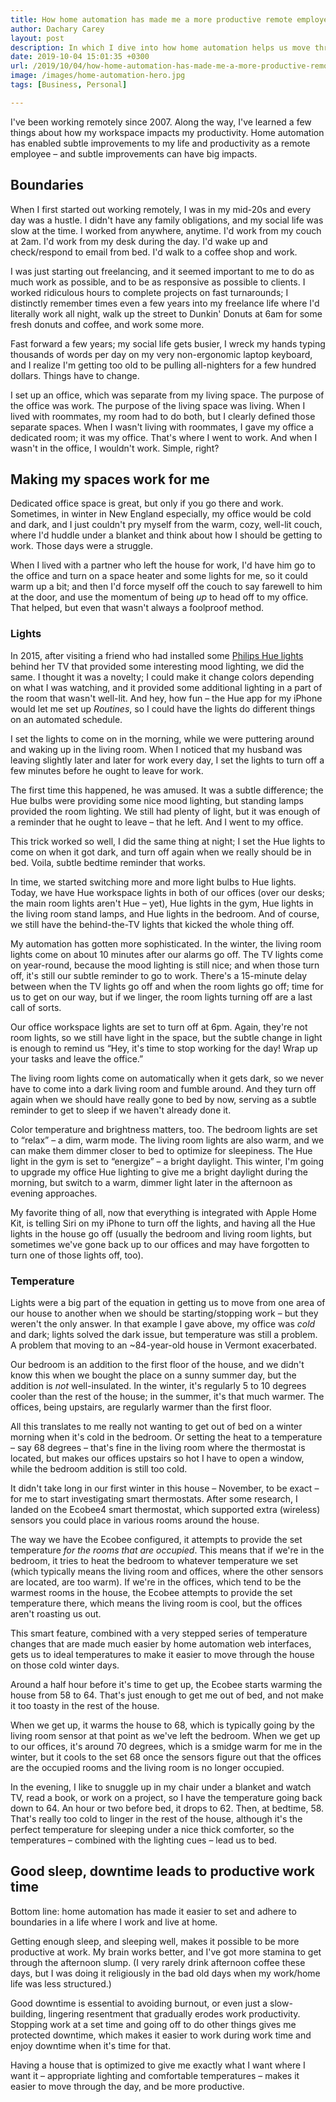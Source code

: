 ```yaml
---
title: How home automation has made me a more productive remote employee
author: Dachary Carey
layout: post
description: In which I dive into how home automation helps us move through our days.
date: 2019-10-04 15:01:35 +0300
url: /2019/10/04/how-home-automation-has-made-me-a-more-productive-remote-employee/
image: /images/home-automation-hero.jpg
tags: [Business, Personal]

---
```

I've been working remotely since 2007. Along the way, I've learned a few things about how my workspace impacts my productivity. Home automation has enabled subtle improvements to my life and productivity as a remote employee &#8211; and subtle improvements can have big impacts.

## Boundaries

When I first started out working remotely, I was in my mid-20s and every day was a hustle. I didn't have any family obligations, and my social life was slow at the time. I worked from anywhere, anytime. I'd work from my couch at 2am. I'd work from my desk during the day. I'd wake up and check/respond to email from bed. I'd walk to a coffee shop and work. 

I was just starting out freelancing, and it seemed important to me to do as much work as possible, and to be as responsive as possible to clients. I worked ridiculous hours to complete projects on fast turnarounds; I distinctly remember times even a few years into my freelance life where I'd literally work all night, walk up the street to Dunkin' Donuts at 6am for some fresh donuts and coffee, and work some more.

Fast forward a few years; my social life gets busier, I wreck my hands typing thousands of words per day on my very non-ergonomic laptop keyboard, and I realize I'm getting too old to be pulling all-nighters for a few hundred dollars. Things have to change.

I set up an office, which was separate from my living space. The purpose of the office was work. The purpose of the living space was living. When I lived with roommates, my room had to do both, but I clearly defined those separate spaces. When I wasn't living with roommates, I gave my office a dedicated room; it was my office. That's where I went to work. And when I wasn't in the office, I wouldn't work. Simple, right?

## Making my spaces work for me

Dedicated office space is great, but only if you go there and work. Sometimes, in winter in New England especially, my office would be cold and dark, and I just couldn't pry myself from the warm, cozy, well-lit couch, where I'd huddle under a blanket and think about how I should be getting to work. Those days were a struggle. 

When I lived with a partner who left the house for work, I'd have him go to the office and turn on a space heater and some lights for me, so it could warm up a bit; and then I'd force myself off the couch to say farewell to him at the door, and use the momentum of being _up_ to head off to my office. That helped, but even that wasn't always a foolproof method.

### Lights

In 2015, after visiting a friend who had installed some [Philips Hue lights][1] behind her TV that provided some interesting mood lighting, we did the same. I thought it was a novelty; I could make it change colors depending on what I was watching, and it provided some additional lighting in a part of the room that wasn't well-lit. And hey, how fun &#8211; the Hue app for my iPhone would let me set up _Routines_, so I could have the lights do different things on an automated schedule.

I set the lights to come on in the morning, while we were puttering around and waking up in the living room. When I noticed that my husband was leaving slightly later and later for work every day, I set the lights to turn off a few minutes before he ought to leave for work. 

The first time this happened, he was amused. It was a subtle difference; the Hue bulbs were providing some nice mood lighting, but standing lamps provided the room lighting. We still had plenty of light, but it was enough of a reminder that he ought to leave &#8211; that he left. And I went to my office.

This trick worked so well, I did the same thing at night; I set the Hue lights to come on when it got dark, and turn off again when we really should be in bed. Voila, subtle bedtime reminder that works.

In time, we started switching more and more light bulbs to Hue lights. Today, we have Hue workspace lights in both of our offices (over our desks; the main room lights aren't Hue &#8211; yet), Hue lights in the gym, Hue lights in the living room stand lamps, and Hue lights in the bedroom. And of course, we still have the behind-the-TV lights that kicked the whole thing off.

My automation has gotten more sophisticated. In the winter, the living room lights come on about 10 minutes after our alarms go off. The TV lights come on year-round, because the mood lighting is still nice; and when those turn off, it's still our subtle reminder to go to work. There's a 15-minute delay between when the TV lights go off and when the room lights go off; time for us to get on our way, but if we linger, the room lights turning off are a last call of sorts.

Our office workspace lights are set to turn off at 6pm. Again, they're not room lights, so we still have light in the space, but the subtle change in light is enough to remind us &#8220;Hey, it's time to stop working for the day! Wrap up your tasks and leave the office.&#8221;

The living room lights come on automatically when it gets dark, so we never have to come into a dark living room and fumble around. And they turn off again when we should have really gone to bed by now, serving as a subtle reminder to get to sleep if we haven't already done it. 

Color temperature and brightness matters, too. The bedroom lights are set to &#8220;relax&#8221; &#8211; a dim, warm mode. The living room lights are also warm, and we can make them dimmer closer to bed to optimize for sleepiness. The Hue light in the gym is set to &#8220;energize&#8221; &#8211; a bright daylight. This winter, I'm going to upgrade my office Hue lighting to give me a bright daylight during the morning, but switch to a warm, dimmer light later in the afternoon as evening approaches. 

My favorite thing of all, now that everything is integrated with Apple Home Kit, is telling Siri on my iPhone to turn off the lights, and having all the Hue lights in the house go off (usually the bedroom and living room lights, but sometimes we've gone back up to our offices and may have forgotten to turn one of those lights off, too).

### Temperature

Lights were a big part of the equation in getting us to move from one area of our house to another when we should be starting/stopping work &#8211; but they weren't the only answer. In that example I gave above, my office was _cold_ and dark; lights solved the dark issue, but temperature was still a problem. A problem that moving to an ~84-year-old house in Vermont exacerbated.

Our bedroom is an addition to the first floor of the house, and we didn't know this when we bought the place on a sunny summer day, but the addition is _not_ well-insulated. In the winter, it's regularly 5 to 10 degrees cooler than the rest of the house; in the summer, it's that much warmer. The offices, being upstairs, are regularly warmer than the first floor.

All this translates to me really not wanting to get out of bed on a winter morning when it's cold in the bedroom. Or setting the heat to a temperature &#8211; say 68 degrees &#8211; that's fine in the living room where the thermostat is located, but makes our offices upstairs so hot I have to open a window, while the bedroom addition is still too cold.

It didn't take long in our first winter in this house &#8211; November, to be exact &#8211; for me to start investigating smart thermostats. After some research, I landed on the Ecobee4 smart thermostat, which supported extra (wireless) sensors you could place in various rooms around the house. 

The way we have the Ecobee configured, it attempts to provide the set temperature _for the rooms that are occupied_. This means that if we're in the bedroom, it tries to heat the bedroom to whatever temperature we set (which typically means the living room and offices, where the other sensors are located, are too warm). If we're in the offices, which tend to be the warmest rooms in the house, the Ecobee attempts to provide the set temperature there, which means the living room is cool, but the offices aren't roasting us out.

This smart feature, combined with a very stepped series of temperature changes that are made much easier by home automation web interfaces, gets us to ideal temperatures to make it easier to move through the house on those cold winter days. 

Around a half hour before it's time to get up, the Ecobee starts warming the house from 58 to 64. That's just enough to get me out of bed, and not make it too toasty in the rest of the house. 

When we get up, it warms the house to 68, which is typically going by the living room sensor at that point as we've left the bedroom. When we get up to our offices, it's around 70 degrees, which is a smidge warm for me in the winter, but it cools to the set 68 once the sensors figure out that the offices are the occupied rooms and the living room is no longer occupied.

In the evening, I like to snuggle up in my chair under a blanket and watch TV, read a book, or work on a project, so I have the temperature going back down to 64. An hour or two before bed, it drops to 62. Then, at bedtime, 58. That's really too cold to linger in the rest of the house, although it's the perfect temperature for sleeping under a nice thick comforter, so the temperatures &#8211; combined with the lighting cues &#8211; lead us to bed.

## Good sleep, downtime leads to productive work time

Bottom line: home automation has made it easier to set and adhere to boundaries in a life where I work and live at home.

Getting enough sleep, and sleeping well, makes it possible to be more productive at work. My brain works better, and I've got more stamina to get through the afternoon slump. (I very rarely drink afternoon coffee these days, but I was doing it religiously in the bad old days when my work/home life was less structured.)

Good downtime is essential to avoiding burnout, or even just a slow-building, lingering resentment that gradually erodes work productivity. Stopping work at a set time and going off to do other things gives me protected downtime, which makes it easier to work during work time and enjoy downtime when it's time for that.

Having a house that is optimized to give me exactly what I want where I want it &#8211; appropriate lighting and comfortable temperatures &#8211; makes it easier to move through the day, and be more productive.

 [1]: https://www.amazon.com/Philips-797977-Hue-Bloom-Dimmable/dp/B00I811PG6